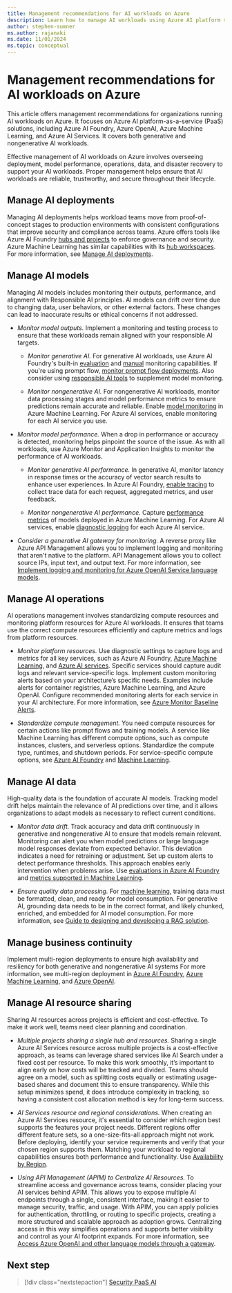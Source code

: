 ```yaml
---
title: Management recommendations for AI workloads on Azure
description: Learn how to manage AI workloads using Azure AI platform services (PaaS) with recommendations and best practices.
author: stephen-sumner
ms.author: rajanaki
ms.date: 11/01/2024
ms.topic: conceptual
---
```


# Management recommendations for AI workloads on Azure

This article offers management recommendations for organizations running AI workloads on Azure. It focuses on Azure AI platform-as-a-service (PaaS) solutions, including Azure AI Foundry, Azure OpenAI, Azure Machine Learning, and Azure AI Services. It covers both generative and nongenerative AI workloads.

Effective management of AI workloads on Azure involves overseeing deployment, model performance, operations, data, and disaster recovery to support your AI workloads. Proper management helps ensure that AI workloads are reliable, trustworthy, and secure throughout their lifecycle.

## Manage AI deployments

Managing AI deployments helps workload teams move from proof-of-concept stages to production environments with consistent configurations that improve security and compliance across teams. Azure offers tools like Azure AI Foundry [hubs and projects](/azure/ai-studio/concepts/ai-resources) to enforce governance and security. Azure Machine Learning has similar capabilities with its [hub workspaces](/azure/machine-learning/concept-hub-workspace). For more information, see [Manage AI deployments](../manage.md#manage-ai-deployment).

## Manage AI models

Managing AI models includes monitoring their outputs, performance, and alignment with Responsible AI principles. AI models can drift over time due to changing data, user behaviors, or other external factors. These changes can lead to inaccurate results or ethical concerns if not addressed.

- *Monitor model outputs.* Implement a monitoring and testing process to ensure that these workloads remain aligned with your responsible AI targets.

    - *Monitor generative AI.* For generative AI workloads, use Azure AI Foundry's built-in [evaluation](/azure/ai-studio/concepts/evaluation-metrics-built-in) and [manual](/azure/ai-studio/how-to/evaluate-prompts-playground) monitoring capabilities. If you're using prompt flow, [monitor prompt flow deployments](/azure/ai-studio/how-to/develop/trace-production-sdk). Also consider using [responsible AI tools](https://github.com/microsoft/responsible-ai-toolbox#introducing-responsible-ai-dashboard) to supplement model monitoring.

    - *Monitor nongenerative AI.* For nongenerative AI workloads, monitor data processing stages and model performance metrics to ensure predictions remain accurate and reliable. Enable [model monitoring](/azure/machine-learning/concept-model-monitoring) in Azure Machine Learning. For Azure AI services, enable monitoring for each AI service you use.

- *Monitor model performance.* When a drop in performance or accuracy is detected, monitoring helps pinpoint the source of the issue. As with all workloads, use Azure Monitor and Application Insights to monitor the performance of AI workloads.

    - *Monitor generative AI performance.* In generative AI, monitor latency in response times or the accuracy of vector search results to enhance user experiences. In Azure AI Foundry, [enable tracing](/azure/ai-studio/how-to/develop/trace-local-sdk) to collect trace data for each request, aggregated metrics, and user feedback.

    - *Monitor nongenerative AI performance.* Capture [performance metrics](/azure/machine-learning/how-to-monitor-model-performance#set-up-model-performance-monitoring) of models deployed in Azure Machine Learning. For Azure AI services, enable [diagnostic logging](/azure/ai-services/diagnostic-logging) for each Azure AI service.

- *Consider a generative AI gateway for monitoring.* A reverse proxy like Azure API Management allows you to implement logging and monitoring that aren't native to the platform. API Management allows you to collect source IPs, input text, and output text. For more information, see [Implement logging and monitoring for Azure OpenAI Service language models](/azure/architecture/ai-ml/openai/architecture/log-monitor-azure-openai).

## Manage AI operations

AI operations management involves standardizing compute resources and monitoring platform resources for Azure AI workloads. It ensures that teams use the correct compute resources efficiently and capture metrics and logs from platform resources.

- *Monitor platform resources.* Use diagnostic settings to capture logs and metrics for all key services, such as Azure AI Foundry, [Azure Machine Learning](/azure/machine-learning/monitor-azure-machine-learning), and [Azure AI services](/azure/ai-services/diagnostic-logging). Specific services should capture audit logs and relevant service-specific logs. Implement custom monitoring alerts based on your architecture’s specific needs. Examples include alerts for container registries, Azure Machine Learning, and Azure OpenAI. Configure recommended monitoring alerts for each service in your AI architecture. For more information, see [Azure Monitor Baseline Alerts](https://azure.github.io/azure-monitor-baseline-alerts/patterns/artificial-intelligence/). 

- *Standardize compute management.* You need compute resources for certain actions like prompt flows and training models. A service like Machine Learning has different compute options, such as compute instances, clusters, and serverless options. Standardize the compute type, runtimes, and shutdown periods. For service-specific compute options, see [Azure AI Foundry](/azure/ai-studio/how-to/create-manage-compute) and [Machine Learning](/azure/machine-learning/how-to-create-attach-compute-studio).

## Manage AI data

High-quality data is the foundation of accurate AI models. Tracking model drift helps maintain the relevance of AI predictions over time, and it allows organizations to adapt models as necessary to reflect current conditions.

- *Monitor data drift.* Track accuracy and data drift continuously in generative and nongenerative AI to ensure that models remain relevant. Monitoring can alert you when model predictions or large language model responses deviate from expected behavior. This deviation indicates a need for retraining or adjustment. Set up custom alerts to detect performance thresholds. This approach enables early intervention when problems arise. Use [evaluations in Azure AI Foundry](/azure/ai-studio/concepts/evaluation-approach-gen-ai) and [metrics supported in Machine Learning](/azure/machine-learning/concept-model-monitoring).

- *Ensure quality data processing.* For [machine learning](/azure/architecture/data-science-process/lifecycle-modeling), training data must be formatted, clean, and ready for model consumption. For generative AI, grounding data needs to be in the correct format, and likely chunked, enriched, and embedded for AI model consumption. For more information, see [Guide to designing and developing a RAG solution](/azure/architecture/ai-ml/guide/rag/rag-solution-design-and-evaluation-guide).

## Manage business continuity

Implement multi-region deployments to ensure high availability and resiliency for both generative and nongenerative AI systems For more information, see multi-region deployment in [Azure AI Foundry](/azure/ai-studio/how-to/disaster-recovery#plan-for-multi-regional-deployment), [Azure Machine Learning](/azure/machine-learning/how-to-high-availability-machine-learning#plan-for-multi-regional-deployment), and [Azure OpenAI](/azure/ai-services/openai/how-to/business-continuity-disaster-recovery).

## Manage AI resource sharing

Sharing AI resources across projects is efficient and cost-effective. To make it work well, teams need clear planning and coordination.

- *Multiple projects sharing a single hub and resources.* Sharing a single Azure AI Services resource across multiple projects is a cost-effective approach, as teams can leverage shared services like AI Search under a fixed cost per resource. To make this work smoothly, it’s important to align early on how costs will be tracked and divided. Teams should agree on a model, such as splitting costs equally or estimating usage-based shares and document this to ensure transparency. While this setup minimizes spend, it does introduce complexity in tracking, so having a consistent cost allocation method is key for long-term success.

- *AI Services resource and regional considerations.* When creating an Azure AI Services resource, it's essential to consider which region best supports the features your project needs. Different regions offer different feature sets, so a one-size-fits-all approach might not work. Before deploying, identify your service requirements and verify that your chosen region supports them. Matching your workload to regional capabilities ensures both performance and functionality. Use [Availability by Region](https://azure.microsoft.com/en-GB/explore/global-infrastructure/products-by-region/table).

- *Using API Management (APIM) to Centralize AI Resources.* To streamline access and governance across teams, consider placing your AI services behind APIM. This allows you to expose multiple AI endpoints through a single, consistent interface, making it easier to manage security, traffic, and usage. With APIM, you can apply policies for authentication, throttling, or routing to specific projects, creating a more structured and scalable approach as adoption grows. Centralizing access in this way simplifies operations and supports better visibility and control as your AI footprint expands. For more information, see [Access Azure OpenAI and other language models through a gateway](https://learn.microsoft.com/en-us/azure/architecture/ai-ml/guide/azure-openai-gateway-guide).

## Next step

> [!div class="nextstepaction"]
> [Security PaaS AI](../platform/security.md)